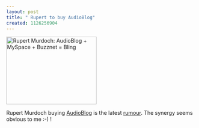 ```yaml
---
layout: post
title: " Rupert to buy AudioBlog"
created: 1126256904
---
```

<a href="http://www.flickr.com/photos/roland/41658994/" title="Photo Sharing"><img src="http://static.flickr.com/28/41658994_308130f423_m.jpg" width="240" height="180" alt="Rupert Murdoch: AudioBlog + MySpace + Buzznet = Bling" /></a>
<p>Rupert Murdoch buying <a href="http://www.audioblog.com/">AudioBlog</a> is the latest <a href="http://flickr.com/photos/roland/41658994/#comment11261258">rumour</a>. The synergy seems obvious to me :-) !</p>

